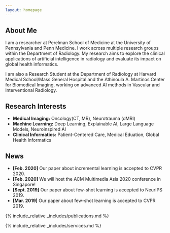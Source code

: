 ```yaml
---
layout: homepage
---
```


## About Me

I am a researcher at Perelman School of Medicine at the University of Pennsylvania and Penn Medicine. I work across multiple research groups within the Department of Radiology. My research aims to explore the clinical applications of artificial intelligence in radiology and evaluate its impact on global health informatics.

I am also a Research Student at the Department of Radiology at Harvard Medical School/Mass General Hospital and the Athinoula A. Martinos Center for Biomedical Imaging, working on advanced AI methods in Vascular and Interventional Radiology.

## Research Interests

- **Medical Imaging:** Oncology(CT, MR), Neurotrauma (dMRI)
- **Machine Learning:** Deep Learning, Explainable AI, Large Language Models, Neuroinspired AI
- **Clinical Informatics:** Patient-Centered Care, Medical Eduation, Global Health Informatics

## News

- **[Feb. 2020]** Our paper about incremental learning is accepted to CVPR 2020.
- **[Feb. 2020]** We will host the ACM Multimedia Asia 2020 conference in Singapore!
- **[Sept. 2019]** Our paper about few-shot learning is accepted to NeurIPS 2019.
- **[Mar. 2019]** Our paper about few-shot learning is accepted to CVPR 2019.

{% include_relative _includes/publications.md %}

{% include_relative _includes/services.md %}
